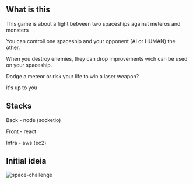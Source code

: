 ## What is this
This game is about a fight between two spaceships against meteros and monsters

You can controll one spaceship and your opponent (AI or HUMAN) the other.

When you destroy enemies, they can drop improvements wich can be used on your spaceship.

Dodge a meteor or risk your life to win a laser weapon?

it's up to you

## Stacks
Back - node (socketio)

Front - react

Infra - aws (ec2)

## Initial ideia
![space-challenge](https://user-images.githubusercontent.com/47106171/177225257-ce5b477c-06a7-4bb8-8c52-3aa437000605.png)

